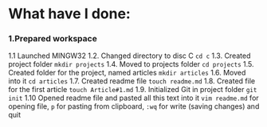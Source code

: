 # What have I done:


### 1.Prepared workspace 

1.1 Launched MINGW32
1.2. Changed directory to disc C
`cd c`
1.3. Created project folder
`mkdir projects`
1.4. Moved to projects folder
`cd projects`
1.5. Created folder for the project, named articles
`mkdir articles`
1.6. Moved into it
`cd articles`
1.7. Created readme file
`touch readme.md`
1.8. Created file for the first article
`touch Article#1.md`
1.9. Initialized Git in project folder
`git init`
1.10 Opened readme file and pasted all this text into it
`vim readme.md` for opening file, `p` for pasting from clipboard, `:wq` for write (saving changes) and quit